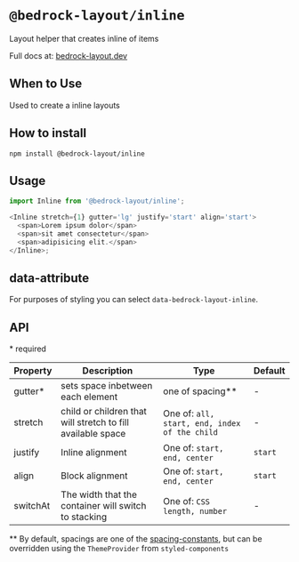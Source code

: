 # `@bedrock-layout/inline`

Layout helper that creates inline of items

Full docs at: [bedrock-layout.dev](https://bedrock-layout.dev/)

## When to Use

Used to create a inline layouts

## How to install

`npm install @bedrock-layout/inline`

## Usage

```javascript
import Inline from '@bedrock-layout/inline';

<Inline stretch={1} gutter='lg' justify='start' align='start'>
  <span>Lorem ipsum dolor</span>
  <span>sit amet consectetur</span>
  <span>adipisicing elit.</span>
</Inline>;
```

## data-attribute

For purposes of styling you can select `data-bedrock-layout-inline`.

## API

\* required

| Property | Description                                                 | Type                                          | Default |
| -------- | ----------------------------------------------------------- | --------------------------------------------- | ------- |
| gutter\* | sets space inbetween each element                           | one of spacing\*\*                            | -       |
| stretch  | child or children that will stretch to fill available space | One of: `all, start, end, index of the child` | -       |
| justify  | Inline alignment                                            | One of: `start, end, center`                  | `start` |
| align    | Block alignment                                             | One of: `start, end, center`                  | `start` |
| switchAt | The width that the container will switch to stacking        | One of: `CSS length, number`                  | -       |

\*\* By default, spacings are one of the [spacing-constants](https://github.com/Bedrock-Layouts/Bedrock/tree/master/packages/spacing-constants), but can be overridden using the `ThemeProvider` from `styled-components`
